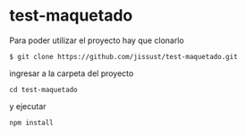 # test-maquetado

Para poder utilizar el proyecto hay que clonarlo 

    $ git clone https://github.com/jissust/test-maquetado.git

  
ingresar a la carpeta del proyecto

    cd test-maquetado
y ejecutar 

    npm install

